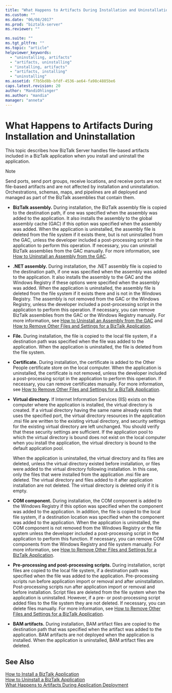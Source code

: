 ```yaml
---
title: "What Happens to Artifacts During Installation and Uninstallation | Microsoft Docs"
ms.custom: ""
ms.date: "06/08/2017"
ms.prod: "biztalk-server"
ms.reviewer: ""

ms.suite: ""
ms.tgt_pltfrm: ""
ms.topic: "article"
helpviewer_keywords: 
  - "uninstalling, artifacts"
  - "artifacts, uninstalling"
  - "installing, artifacts"
  - "artifacts, installing"
  - "uninstalling"
ms.assetid: f7b5bd8b-bfdf-4536-ae64-fa98c4885be6
caps.latest.revision: 20
author: "MandiOhlinger"
ms.author: "mandia"
manager: "anneta"
---
```

# What Happens to Artifacts During Installation and Uninstallation
This topic describes how BizTalk Server handles file-based artifacts included in a BizTalk application when you install and uninstall the application.  
  
> [!NOTE]
>  Send ports, send port groups, receive locations, and receive ports are not file-based artifacts and are not affected by installation and uninstallation. Orchestrations, schemas, maps, and pipelines are all deployed and managed as part of the BizTalk assemblies that contain them.  
  
-   **BizTalk assembly.** During installation, the BizTalk assembly file is copied to the destination path, if one was specified when the assembly was added to the application. It also installs the assembly to the global assembly cache (GAC) if this option was specified when the assembly was added. When the application is uninstalled, the assembly file is deleted from the file system if it exists there, but is not uninstalled from the GAC, unless the developer included a post-processing script in the application to perform this operation. If necessary, you can uninstall BizTalk assemblies from the GAC manually. For more information, see [How to Uninstall an Assembly from the GAC](http://msdn.microsoft.com/library/464706a8-f902-4d05-a724-19169facd2b4).  
  
-   **.NET assembly.** During installation, the .NET assembly file is copied to the destination path, if one was specified when the assembly was added to the application. It also installs the assembly to the GAC and the Windows Registry if these options were specified when the assembly was added. When the application is uninstalled, the assembly file is deleted from the file system if it exists there and is not in the Windows Registry. The assembly is not removed from the GAC or the Windows Registry, unless the developer included a post-processing script in the application to perform this operation. If necessary, you can remove BizTalk assemblies from the GAC or the Windows Registry manually. For more information, see [How to Uninstall an Assembly from the GAC](http://msdn.microsoft.com/library/464706a8-f902-4d05-a724-19169facd2b4) and [How to Remove Other Files and Settings for a BizTalk Application](../core/how-to-remove-other-files-and-settings-for-a-biztalk-application.md).  
  
-   **File.** During installation, the file is copied to the local file system, if a destination path was specified when the file was added to the application. When the application is uninstalled, the file is deleted from the file system.  
  
-   **Certificate.** During installation, the certificate is added to the Other People certificate store on the local computer. When the application is uninstalled, the certificate is not removed, unless the developer included a post-processing script in the application to perform this operation. If necessary, you can remove certificates manually. For more information, see [How to Remove Other Files and Settings for a BizTalk Application](../core/how-to-remove-other-files-and-settings-for-a-biztalk-application.md).  
  
-   **Virtual directory.** If Internet Information Services (IIS) exists on the computer where the application is installed, the virtual directory is created. If a virtual directory having the same name already exists that uses the specified port, the virtual directory resources in the application .msi file are written to the existing virtual directory, and security settings for the existing virtual directory are left unchanged. You should verify that these security settings are sufficient. If the application pool to which the virtual directory is bound does not exist on the local computer when you install the application, the virtual directory is bound to the default application pool.  
  
     When the application is uninstalled, the virtual directory and its files are deleted, unless the virtual directory existed before installation, or files were added to the virtual directory following installation. In this case, only the files that were installed from the application .msi file are deleted. The virtual directory and files added to it after application installation are not deleted. The virtual directory is deleted only if it is empty.  
  
-   **COM component.** During installation, the COM component is added to the Windows Registry if this option was specified when the component was added to the application. In addition, the file is copied to the local file system, if a destination location was specified when the component was added to the application. When the application is uninstalled, the COM component is not removed from the Windows Registry or the file system unless the developer included a post-processing script in the application to perform this function. If necessary, you can remove COM components from the Windows Registry and file system manually. For more information, see [How to Remove Other Files and Settings for a BizTalk Application](../core/how-to-remove-other-files-and-settings-for-a-biztalk-application.md).  
  
-   **Pre-processing and post-processing scripts.** During installation, script files are copied to the local file system, if a destination path was specified when the file was added to the application. Pre-processing scripts run before application import or removal and after uninstallation. Post-processing scripts run after application import or removal and before installation. Script files are deleted from the file system when the application is uninstalled. However, if a pre- or post-processing script added files to the file system they are not deleted. If necessary, you can delete files manually. For more information, see [How to Remove Other Files and Settings for a BizTalk Application](../core/how-to-remove-other-files-and-settings-for-a-biztalk-application.md).  
  
-   **BAM artifacts.** During installation, BAM artifact files are copied to the destination path that was specified when the artifact was added to the application. BAM artifacts are not deployed when the application is installed. When the application is uninstalled, BAM artifact files are deleted.  
  
## See Also  
 [How to Install a BizTalk Application](../core/how-to-install-a-biztalk-application.md)   
 [How to Uninstall a BizTalk Application](../core/how-to-uninstall-a-biztalk-application.md)   
 [What Happens to Artifacts During Application Deployment](../core/what-happens-to-artifacts-during-application-deployment.md)